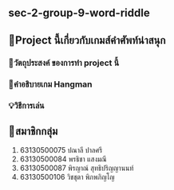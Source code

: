## sec-2-group-9-word-riddle

## 🎎Project นี้เกี่ยวกับเกมส์คำศัพท์น่าสนุก

### 📌วัตถุประสงค์ ของการทำ project นี้

### 📖คำอธิบายเกม Hangman 

### 💡วิธีการเล่น

## 📎สมาชิกกลุ่ม
1. 63130500075 ปณาลี   ปาลศรี
2. 63130500084 พรธิชา   แสงมณี
3. 63130500087 พิรญาณ์  สุทธิปริญญานนท์
4. 63130500106 วิชชุตา   พิภพภิญโญ

